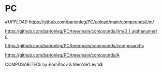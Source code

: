 # PC
#*UPPLOAD* https://github.com/barionleg/PC/upload/main/compounds/i/m/

https://github.com/barionleg/PC/tree/main/compounds/i/m/0_1_alphanumeric

https://github.com/barionleg/PC/tree/main/compounds/composarchs

https://github.com/barionleg/PC/tree/main/compounds/A

COMPOSA℞iTECli by ₽omÅhov &amp; Men'de'Lёv'ი$
